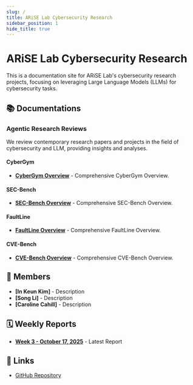 ```yaml
---
slug: /
title: ARiSE Lab Cybersecurity Research
sidebar_position: 1
hide_title: true
---
```


# ARiSE Lab Cybersecurity Research
This is a documentation site for ARiSE Lab's cybersecurity research projects, focusing on leveraging Large Language Models (LLMs) for cybersecurity tasks.

## 📚 Documentations

### Agentic Research Reviews
We review contemporary research papers and projects in the field of cybersecurity and LLM, providing insights and analyses.

#### CyberGym
- **[CyberGym Overview](cybergym/)** - Comprehensive CyberGym Overview.

#### SEC-Bench
- **[SEC-Bench Overview](sec-bench/)** - Comprehensive SEC-Bench Overview.

#### FaultLine
- **[FaultLine Overview](faultline/)** - Comprehensive FaultLine Overview.

#### CVE-Bench
- **[CVE-Bench Overview](cve-bench/)** - Comprehensive CVE-Bench Overview.

## 🥰 Members
- **[In Keun Kim]** - Description
- **[Song Li]** - Description
- **[Caroline Cahill]** - Description

## 🗓️ Weekly Reports
- **[Week 3 - October 17, 2025](weekly/week3-2025-10-17)** - Latest Report

## 🔗 Links

- [GitHub Repository](https://github.com/arise-ai-security/docs)